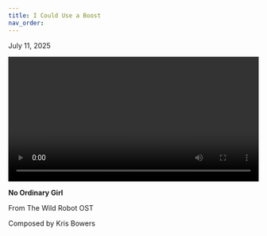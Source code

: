 ```yaml
---
title: I Could Use a Boost
nav_order:
---
```


<p class="date">July 11, 2025</p>

<video controls width="100%">
  <source src="{{site.baseurl}}/video/I Could Use a Boost.mov" type="video/mp4">
  Your browser does not support the video tag.
</video>

<b>No Ordinary Girl</b>

From The Wild Robot OST

Composed by Kris Bowers
